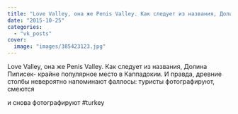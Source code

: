 ```yaml
---
title: "Love Valley, она же Penis Valley. Как следует из названия, Долина Пиписек- крайне популярное место в..."
date: "2015-10-25"
categories: 
  - "vk_posts"
cover:
  image: "images/385423123.jpg"
---
```


Love Valley, она же Penis Valley. Как следует из названия, Долина Пиписек- крайне популярное место в Каппадокии. И правда, древние столбы невероятно напоминают фаллосы: туристы фотографируют, смеются

<!--more--> и снова фотографируют #turkey
